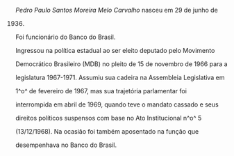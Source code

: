 

*Pedro Paulo Santos Moreira Melo Carvalho* nasceu em 29 de junho de

1936.



Foi funcionário do Banco do Brasil.



Ingressou na política estadual ao ser eleito deputado pelo Movimento

Democrático Brasileiro (MDB) no pleito de 15 de novembro de 1966 para a

legislatura 1967-1971. Assumiu sua cadeira na Assembleia Legislativa em

1^o^ de fevereiro de 1967, mas sua trajetória parlamentar foi

interrompida em abril de 1969, quando teve o mandato cassado e seus

direitos políticos suspensos com base no Ato Institucional n^o^ 5

(13/12/1968). Na ocasião foi também aposentado na função que

desempenhava no Banco do Brasil.



